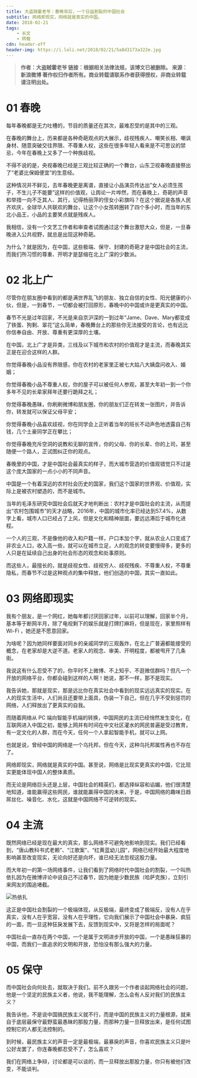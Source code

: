 ```yaml
---
title: 大盗贼霍老爷：春晚背后，一个日益割裂的中国社会
subtitle: 网络即现实，网络就是真实的中国。
date: 2018-02-21
tags:
	- 长文
	- 转载
cdn: header-off
header-img: https://i.loli.net/2018/02/21/5a8d3173a322e.jpg
---
```


>**作者：大盗贼霍老爷
链接：根据相关法律法规，该博文已被删除。
来源：新浪微博
著作权归作者所有。商业转载请联系作者获得授权，非商业转载请注明出处。**

# 01 春晚

每年春晚都是无力吐槽的，节目的质量还在其次，最难忍受的是其中的三观。

在春晚的舞台上，历来都是各种奇葩观点的大展示，歧视残疾人、嘲笑长相、嘲讽身材、随意突破交往界限、不尊重人权，这些在很多年轻人看来是不可思议的禁忌，今年在春晚上又多了一个种族歧视。

<!--more-->

不得不说的是，央视春晚已经是三观比较正确的一个舞台，山东卫视春晚直接祭出了“老婆比保姆便宜”的生意经。

这种情况并不鲜见，去年春晚更是离谱，直接让小品演员传达出”女人必须生孩子，不生儿子不能要”这样的价值观，让舆论一片哗然，而在春晚上，奇葩的声音和举措一向不乏其人、其行，记得杨丽萍的侄女小彩旗吗？在这个据说是各族人民齐欢庆，全球华人共联欢的舞台，让这个小女孩转圈转了四个多小时，而当年的东北小品王，小品的主要笑点就是残疾人。

我相信，没有一个文艺工作者和审查者试图通过这个舞台激怒大众，但是，一旦春晚进入公共视野，就总是出现这种奇葩。

为什么？就是因为，在中国，这些极端、保守、封建的奇葩才是中国社会的主流，而我们所习惯的尊重、开明才是瑟缩在北上广深的少数派。

# 02 北上广

尽管你在朋友圈中看到的都是满世界乱飞的朋友、独立自信的女性、阳光健康的小伙，但是，一到春节，一切都会被打回原形，春晚中的中国或许是更真实的中国。

春节不光是过年回家，不光是来自京沪深的一到过年“Jame、Dave、Mary都变成了铁蛋、狗剩、翠花”这么简单，春晚舞台上的那些你无法接受的言论，也有远比你信奉自由、开放、尊重有更深厚的土壤。

在中国，北上广才是异类，三线及以下城市和农村的价值观才是主流，而春晚其实正是在迎合这样的人群。

你觉得春晚小品没有界限感，你在农村的老家里正被七大姑八大姨盘问收入、婚姻；

你觉得春晚小品不尊重人权，你的屋子可以被任何人参观，甚至大年初一到一个你多年不见的长辈家拜年还要行跪拜之礼；

你觉得春晚愚昧，你刷刷微博和朋友圈，你的朋友们正在转发一张图片，并告诉你，转发就可以保证父母平安；

你觉得春晚小品喜欢歧视，你在同学会上正听着当年的班长不动声色地透露自己有钱，几个土豪同学正在攀比；

你觉得春晚充斥空洞的说教和无聊的宣传，你的父母、你的长辈、你的上司，甚至随便一个路人，正试图纠正你的观点。

春晚里的中国，才是中国社会最真实的样子，而大城市营造的价值观错觉只不过是这个庞大国家的一点小小的不同声音。

中国是一个有着深远的农村社会历史的国家，我们这个国家的世界观、价值观，实际上是被农村塑造的，而不是城市。

当年的毛泽东研究中国社会后就天才地判断出：农村才是中国社会的主流，从而提出“农村包围城市”的天才战略，2016年，中国的城市化率已经达到57.4%，从数字上看，城市人口已经占了上风，但是文化和精神层面，要远远滞后于城市化进程。

一个人的三观，不是像他的收入和户籍一样，户口本加个字，就从农业人口变成了非农业人口，收入高一些，就可以在城市立足，人的观念的转变要慢得多，更多的人只是在延续自己出身的社会形态的观念和处事原则。

而这些人，最擅长的，就是歧视女性、歧视穷人、歧视残疾、不尊重人权，不尊重隐私，而春节不过是这种观点的集中释放，他们创造的中国，其实一直如此。

# 03 网络即现实

我有个朋友，是一个网红，她每年都讨厌回家过年，以前可以理解，回家半个月，基本等于断网半月，除了电视剩下的娱乐就是打牌打麻将，但是现在，家里照样有 Wi-Fi ，她还是不愿意回家。

为啥呢？因为她同样要面对同乡的亲戚同学的三观轰炸，在北上广普遍都能接受的概念，在老家却是大逆不道。老家人的观念、审美、开明程度，都被甩开了几条街。

我说这有什么忍受不了的，你平时不上微博、不上知乎、不逛微信群吗？但凡一个开放的网络平台，你都会碰到这样的人啊！她说，那不一样，那不是现实。

我告诉她，那就是现实，那是远比你在真实社会中看到的现实远远真实的现实。在人的现实生活中，人们尚且还要带上面具，伪装一下自己，但在几乎不受到惩罚的网络，人们释放出了更真实的自我。

而随着网络从 PC 端向智能手机端的转换，中国网民的主流已经悄然发生变化，在互联网进入中国之初，能够上网并有时间在中文社区灌水的网民普遍是受过教育，有一定文化的人群，而在今天，任何一个人拿起智能手机，就可以上网。

也就是说，曾经中国的网络是一个乌托邦，但在今天，这种乌托邦属性再也不存在了。

网络即现实，网络就是真实的中国。甚至说，网络是比现实更真实的中国，它比现实更能体现中国人的整体素质。

而无论是网络巨头还是上层，中国社会的精英们，都选择纵容和谄媚，他们很清楚地知道，谁能赢得这些网民，谁就能赢得中国的未来，于是，中国网络的趣味日趋屌丝化、噪音化、水化，这就是中国网络不可逆转的现实。

# 04 主流

既然网络已经是现在最大的真实，那么网络不可避免地影响到现实。我们已经看到，“唐山教科书式老赖”、“江歌案”、“红黄蓝幼儿园”，网络已经开始最大程度地影响甚至改变现实，无论向好还是向坏，谁已经无法忽视这股力量。

而大年初一的第一场网络事件，让我们看到了网络时代中国社会的割裂，一个叫热依扎因为在微博评论中说自己不过春节，因为她是少数民族（哈萨克族），立刻引来网友的围追堵截。

![热依扎](https://i.loli.net/2018/02/21/5a8d32c1ba071.jpeg)

这正是中国社会割裂的一个极端体现，从反极端，最终变成了极端反，没有人在乎真实，没有人在乎宽容，没有人在乎理性，它向我们展示了中国社会中暴戾、疯狂的一面，而一旦这种狂戾发展下去，反馈到现实中，又将是怎样的局面呢？

中国社会一直存在两个中国，一个是属于文明进步开放的中国，一个是愚昧狂暴的中国，而我们一直追求的文明和开放，恐怕没有那么强大的力量。

# 05 保守

而中国社会向何处去，就取决于我们。前不久跟另一个作者谈起网络社会的问题，他是一个坚定的民族主义者，他说，我不能理解，怎么会有人反对我们的民族主义？

我告诉他，不是说中国搞民族主义就不行，而是中国的民族主义的力量根源，就来自于底层最保守最野蛮最愚昧的那股力量，而那种力量一旦释放出来，是任何试图控制它的人都无法控制的。

到时候，最民族主义的声音一定是最极端，最暴戾的声音，你喜欢民族主义只是叶公好龙罢了，你连春晚都忍受不了，怎么喜欢？

我们在网络上争辩，讨论都是可以谈的，而一旦释放出那股力量，你只有被他们改变，不能谈判。

<p hidden>镜像链接：<a href="https://commondatastorage.googleapis.com/letscorp_archive/archives/128714">谷歌镜像</a> | <a href="https://s3.amazonaws.com/letscorp_archive/archives/128714">亚马逊镜像</a></p>